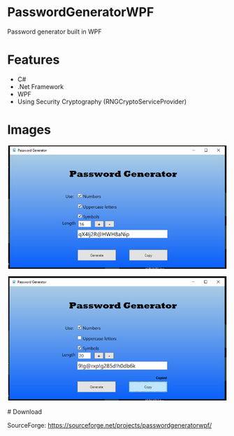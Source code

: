 # PasswordGeneratorWPF
Password generator built in WPF

# Features
- C#
- .Net Framework
- WPF
- Using Security Cryptography (RNGCryptoServiceProvider)

# Images
<p align="center">
  <img width="500px" src="PasswordGenerator/screenshots/image1.png">
  </p>
  <p align="center">
  <img width="500px" src="PasswordGenerator/screenshots/image2.png">
  </p>
# Download

SourceForge: https://sourceforge.net/projects/passwordgeneratorwpf/

